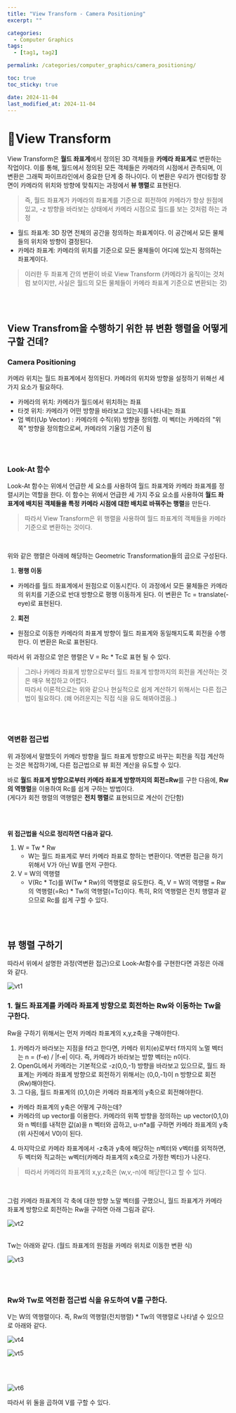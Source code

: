 ```yaml
---
title: "View Transform - Camera Positioning"
excerpt: ""

categories:
  - Computer Graphics
tags:
  - [tag1, tag2]

permalink: /categories/computer_graphics/camera_positioning/

toc: true
toc_sticky: true

date: 2024-11-04
last_modified_at: 2024-11-04
---
```

# 🦥View Transform
View Transform은 **월드 좌표계**에서 정의된 3D 객체들을 **카메라 좌표계**로 변환하는 작업이다. 이를 통해, 월드에서 정의된 모든 객체들은 카메라의 시점에서 관측되며, 이 변환은 그래픽 파이프라인에서 중요한 단계 중 하나이다. 이 변환은 우리가 렌더링할 장면이 카메라의 위치와 방향에 맞춰지는 과정에서 **뷰 행렬**로 표현된다.<br>

> 즉, 월드 좌표계가 카메라의 좌표계를 기준으로 회전하여 카메라가 항상 원점에 있고, -z 방향을 바라보는 상태에서 카메라 시점으로 월드를 보는 것처럼 하는 과정

- 월드 좌표계: 3D 장면 전체의 공간을 정의하는 좌표계이다. 이 공간에서 모든 물체들의 위치와 방향이 결정된다. <br>
- 카메라 좌표계: 카메라의 위치를 기준으로 모든 물체들이 어디에 있는지 정의하는 좌표계이다. <br>

> 이러한 두 좌표계 간의 변환이 바로 View Transform (카메라가 움직이는 것처럼 보이지만, 사실은 월드의 모든 물체들이 카메라 좌표계 기준으로 변환되는 것)


<br><br>


## View Transfrom을 수행하기 위한 뷰 변환 행렬을 어떻게 구할 건데?

### Camera Positioning
카메라 위치는 월드 좌표계에서 정의된다. 카메라의 위치와 방향을 설정하기 위해선 세 가지 요소가 필요하다.

- 카메라의 위치: 카메라가 월드에서 위치하는 좌표
- 타겟 위치: 카메라가 어떤 방향을 바라보고 있는지를 나타내는 좌표
- 업 벡터(Up Vector) : 카메라의 수직(위) 방향을 정의함. 이 벡터는 카메라의 "위쪽" 방향을 정의함으로써, 카메라의 기울임 기준이 됨

<br><br>

### Look-At 함수
Look-At 함수는 위에서 언급한 세 요소를 사용하여 월드 좌표계와 카메라 좌표계를 정렬시키는 역할을 한다.
이 함수는 위에서 언급한 세 가지 주요 요소를 사용하여 **월드 좌표계에 배치된 객체들을 특정 카메라 시점에 대한 배치로 바꿔주는 행렬**을 만든다. <br> 

> 따라서 View Transform은 위 행렬을 사용하여 월드 좌표계의 객체들을 카메라 기준으로 변환하는 것이다.

<br>


위와 같은 행렬은 아래에 해당하는 Geometric Transformation들의 곱으로 구성된다.

1. **평행 이동**
  - 카메라를 월드 좌표계에서 원점으로 이동시킨다. 이 과정에서 모든 물체들은 카메라의 위치를 기준으로 반대 방향으로 평행 이동하게 된다. 이 변환은 Tc = translate(-eye)로 표현된다.
2. **회전**
  - 원점으로 이동한 카메라의 좌표계 방향이 월드 좌표계와 동일해지도록 회전을 수행한다. 이 변환은 Rc로 표현된다. 

따라서 위 과정으로 얻은 행렬은 V = Rc * Tc로 표현 될 수 있다.<br>


> 그러나 카메라 좌표계 방향으로부터 월드 좌표계 방향까지의 회전을 계산하는 것은 매우 복잡하고 어렵다.<br> 따라서 이론적으로는 위와 같으나 현실적으로 쉽게 계산하기 위해서는 다른 접근법이 필요하다. (왜 어려운지는 직접 식을 유도 해봐야겠음..)


<br><br>

### 역변환 접근법
위 과정에서 말했듯이 카메라 방향을 월드 좌표계 방향으로 바꾸는 회전을 직접 계산하는 것은 복잡하기에, 다른 접근법으로 뷰 회전 계산을 유도할 수 있다. <br>

바로 **월드 좌표계 방향으로부터 카메라 좌표계 방향까지의 회전=Rw**를 구한 다음에, **Rw의 역행렬**을 이용하여 Rc를 쉽게 구하는 방법이다.<br> (게다가 회전 행렬의 역행렬은 **전치 행렬**로 표현되므로 계산이 간단함)


<br><br>

**위 접근법을 식으로 정리하면 다음과 같다.**
1. W = Tw * Rw 
   - W는 월드 좌표계로 부터 카메라 좌표로 향하는 변환이다. 역변환 접근을 하기 위해서 V가 아닌 W를 먼저 구한다.
2. V = W의 역행렬
   - V(Rc * Tc)를 W(Tw * Rw)의 역행렬로 유도한다. 즉, V = W의 역행렬 = Rw의 역행렬(=Rc) * Tw의 역행렬(=Tc)이다. 특히, R의 역행렬은 전치 행렬과 같으므로 Rc를 쉽게 구할 수 있다.

<br><br>


## 뷰 행렬 구하기
따라서 위에서 설명한 과정(역변환 접근)으로 Look-At함수를 구현한다면 과정은 아래와 같다.

![vt1](/assets\images\posts_img\graphics\vt1.png)

### 1. 월드 좌표계를 카메라 좌표계 방향으로 회전하는 Rw와 이동하는 Tw을 구한다.
Rw을 구하기 위해서는 먼저 카메라 좌표계의 x,y,z축을 구해야한다.
1. 카메라가 바라보는 지점을 f라고 한다면, 카메라 위치(e)로부터 f까지의 노멀 벡터는 n = (f-e) / |f-e| 이다. 즉, 카메라가 바라보는 방향 벡터는 n이다.
2. OpenGL에서 카메라는 기본적으로 -z(0,0,-1) 방향을 바라보고 있으므로, 월드 좌표계는 카메라 좌표계 방향으로 회전하기 위해서는 (0,0,-1)이 n 방향으로 회전(Rw)해야한다.
3. 그 다음, 월드 좌표계의 (0,1,0)은 카메라 좌표계의 y축으로 회전해야한다.
  - 카메라 좌표계의 y축은 어떻게 구하는데? <br>
  - 카메라의 up vector를 이용한다. 카메라의 위쪽 방향을 정의하는 up vector(0,1,0)와 n 벡터를 내적한 값(a)을 n 벡터와 곱하고, u-n*a를 구하면 카메라 좌표계의 y축(위 사진에서 V0)이 된다.
4. 마지막으로 카메라 좌표계에서 -z축과 y축에 해당하는 n벡터와 v벡터를 외적하면, 두 벡터와 직교하는 w벡터(카메라 좌표계의 x축으로 가정한 벡터)가 나온다.

> 따라서 카메라의 좌표계의 x,y,z축은 (w,v,-n)에 해당한다고 할 수 있다. 

<br>

그럼 카메라 좌표계의 각 축에 대한 방향 노말 벡터를 구했으니, 월드 좌표계가 카메라 좌표계 방향으로 회전하는 Rw을 구하면 아래 그림과 같다.

![vt2](/assets\images\posts_img\graphics\vt2.png)

<br>
Tw는 아래와 같다. (월드 좌표계의 원점을 카메라 위치로 이동한 변환 식)

![vt3](/assets\images\posts_img\graphics\vt2.png)

<br><br>

### Rw와 Tw로 역전환 접근법 식을 유도하여 V를 구한다.
V는 W의 역행렬이다. 즉, Rw의 역행렬(전치행렬) * Tw의 역행렬로 나타낼 수 있으므로 아래와 같다.

![vt4](/assets\images\posts_img\graphics\vt4.png)

![vt5](/assets\images\posts_img\graphics\vt5.png)

<br><br>


![vt6](/assets\images\posts_img\graphics\vt6.png)

따라서 위 둘을 곱하여 V를 구할 수 있다.

